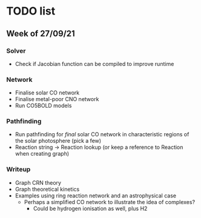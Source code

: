 # TODO list

## Week of 27/09/21

### Solver

- Check if Jacobian function can be compiled to improve runtime

### Network

- Finalise solar CO network
- Finalise metal-poor CNO network
- Run CO5BOLD models

### Pathfinding

- Run pathfinding for _final_ solar CO network in characteristic
  regions of the solar photosphere (pick a few)
- Reaction string -> Reaction lookup (or keep a reference to Reaction
  when creating graph)

### Writeup

- Graph CRN theory
- Graph theoretical kinetics
- Examples using ring reaction network and an astrophysical case
  - Perhaps a simplified CO network to illustrate the idea of complexes?
    - Could be hydrogen ionisation as well, plus H2
